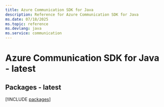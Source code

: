 ```yaml
---
title: Azure Communication SDK for Java
description: Reference for Azure Communication SDK for Java
ms.date: 07/18/2025
ms.topic: reference
ms.devlang: java
ms.service: communication
---
```

# Azure Communication SDK for Java - latest
## Packages - latest
[!INCLUDE [packages](communication-index.md)]